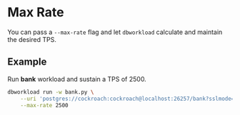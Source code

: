 # Max Rate

You can pass a `--max-rate` flag and let `dbworkload` calculate and maintain the desired TPS.

## Example

Run **bank** workload and sustain a TPS of 2500.

```bash
dbworkload run -w bank.py \
    --uri 'postgres://cockroach:cockroach@localhost:26257/bank?sslmode=require' \
    --max-rate 2500 
```

